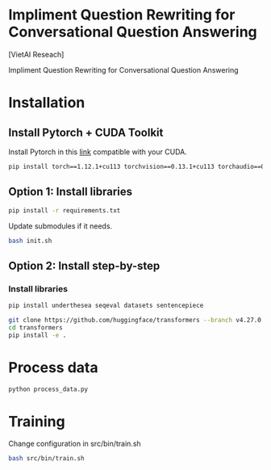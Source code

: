 # Impliment Question Rewriting for Conversational Question Answering

[VietAI Reseach]

Impliment Question Rewriting for Conversational Question Answering 

# Installation

## Install Pytorch + CUDA Toolkit
Install Pytorch in this [link](https://pytorch.org/get-started/previous-versions/) compatible with your CUDA.
```bash
pip install torch==1.12.1+cu113 torchvision==0.13.1+cu113 torchaudio==0.12.1 --extra-index-url https://download.pytorch.org/whl/cu113
```

## Option 1: Install libraries

```bash
pip install -r requirements.txt
```

Update submodules if it needs.
```bash
bash init.sh
```

## Option 2: Install step-by-step

### Install libraries

```bash
pip install underthesea seqeval datasets sentencepiece
```

```bash
git clone https://github.com/huggingface/transformers --branch v4.27.0 --single-branch
cd transformers
pip install -e .
```

# Process data

```bash
python process_data.py
```

# Training

Change configuration in src/bin/train.sh

```bash
bash src/bin/train.sh
```